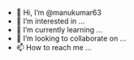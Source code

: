 - 👋 Hi, I’m @manukumar63
- 👀 I’m interested in ...
- 🌱 I’m currently learning ...
- 💞️ I’m looking to collaborate on ...
- 📫 How to reach me ...

<!---
manukumar63/manukumar63 is a ✨ special ✨ repository because its `README.md` (this file) appears on your GitHub profile.
You can click the Preview link to take a look at your changes.
---
https.click Instagram user id hack 
